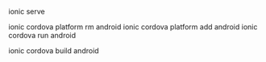 ionic serve

ionic cordova platform rm android
ionic cordova platform add android
ionic cordova run android

ionic cordova build android
